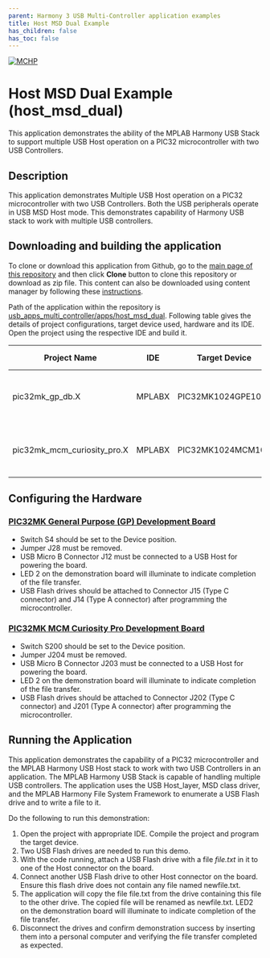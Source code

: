 ```yaml
---
parent: Harmony 3 USB Multi-Controller application examples
title: Host MSD Dual Example
has_children: false
has_toc: false
---
```


[![MCHP](https://www.microchip.com/ResourcePackages/Microchip/assets/dist/images/logo.png)](https://www.microchip.com)

# Host MSD Dual Example (host_msd_dual)

This application demonstrates the ability of the MPLAB Harmony USB Stack to support multiple USB Host operation on a PIC32 microcontroller with two USB Controllers.  

## Description

This application demonstrates Multiple USB Host operation on a PIC32 microcontroller with two USB Controllers. Both the USB peripherals operate in USB MSD Host mode. This demonstrates capability of Harmony USB stack to work with multiple USB controllers.

## Downloading and building the application

To clone or download this application from Github, go to the [main page of this repository](https://github.com/Microchip-MPLAB-Harmony/usb_apps_multi_controller) and then click **Clone** button to clone this repository or download as zip file.
This content can also be downloaded using content manager by following these [instructions](https://github.com/Microchip-MPLAB-Harmony/contentmanager/wiki).

Path of the application within the repository is [usb_apps_multi_controller/apps/host_msd_dual](https://github.com/Microchip-MPLAB-Harmony/usb_apps_multi_controller/apps/host_msd_dual).
Following table gives the details of project configurations, target device used, hardware and its IDE. Open the project using the respective IDE and build it. 

| Project Name                    | IDE    | Target Device       | Hardware / Configuration                                                   |
| ------------------------------- | ------ | ------------------- | -------------------------------------------------------------------------- |
| pic32mk_gp_db.X                 | MPLABX | PIC32MK1024GPE100   | [PIC32MK General Purpose (GP) Development Board](#config_12)               |
| pic32mk_mcm_curiosity_pro.X     | MPLABX | PIC32MK1024MCM100   | [PIC32MK MCM Curiosity Pro Development Board](#config_18)|

## <a name="config_title"></a> Configuring the Hardware

### <a name="config_12"></a> [PIC32MK General Purpose (GP) Development Board](https://www.microchip.com/developmenttools/ProductDetails/dm320106)

- Switch S4 should be set to the Device position.
- Jumper J28 must be removed.
- USB Micro B Connector J12 must be connected to a USB Host for powering the board.
- LED 2 on the demonstration board will illuminate to indicate completion of the file transfer.
- USB Flash drives should be attached to Connector J15 (Type C connector) and J14 (Type A connector) after programming the microcontroller.

### <a name="config_18"></a> [PIC32MK MCM Curiosity Pro Development Board](https://www.microchip.com/Developmenttools/ProductDetails/EV31E34A)

- Switch S200 should be set to the Device position.
- Jumper J204 must be removed.
- USB Micro B Connector J203 must be connected to a USB Host for powering the board.
- LED 2 on the demonstration board will illuminate to indicate completion of the file transfer.
- USB Flash drives should be attached to Connector J202 (Type C connector) and J201 (Type A connector) after programming the microcontroller.

## Running the Application

This application demonstrates the capability of a PIC32 microcontroller and the MPLAB Harmony USB Host stack to work with two USB Controllers in an application. The MPLAB Harmony USB Stack is capable of handling multiple USB controllers. The application uses the USB Host_layer, MSD class driver, and the MPLAB Harmony File System Framework to enumerate a USB Flash drive and to write a file to it. 

Do the following to run this demonstration:

1. Open the project with appropriate IDE. Compile the project and program the target device.
1. Two USB Flash drives are needed to run this demo.
1. With the code running, attach a USB Flash drive with a file *file.txt* in it to one of the Host connector on the board.
1. Connect another USB Flash drive to other Host connector on the board. Ensure this flash drive does not contain any file named newfile.txt.
1. The application will copy the file file.txt from the drive containing this file to the other drive. The copied file will be renamed as newfile.txt. LED2 on the demonstration board will illuminate to indicate completion of the file transfer.
1. Disconnect the drives and confirm demonstration success by inserting them into a personal computer and verifying the file transfer completed as expected.